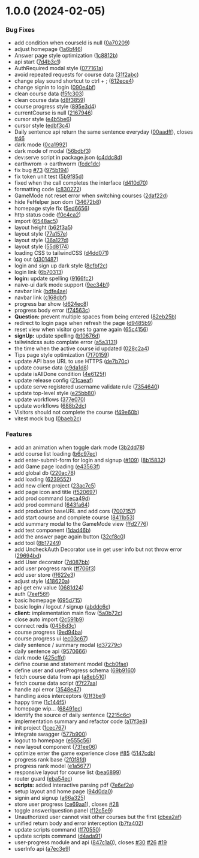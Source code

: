 # 1.0.0 (2024-02-05)


### Bug Fixes

* add condition when courseId is null ([0a70209](https://github.com/Zuowendong/earthworm/commit/0a70209c844c7f3bf8cbfa8e107bf5dbcc9b237b))
* adjust homepage ([1a6bf46](https://github.com/Zuowendong/earthworm/commit/1a6bf4666c397f0354eb4b7d6c99d4459cc5fd8c))
* Answer page style optimization ([1c8812b](https://github.com/Zuowendong/earthworm/commit/1c8812b64da0bf09900f5ae29f0e73f7e31d4ce0))
* api start ([7d4b3c1](https://github.com/Zuowendong/earthworm/commit/7d4b3c1b5e2954ef39cbe1eca7c6f479c51ccfca))
* AuthRequired modal style ([077161a](https://github.com/Zuowendong/earthworm/commit/077161a0f3ac6f909d84ce83466521cd930d0d6a))
* avoid repeated requests for course data ([31f2abc](https://github.com/Zuowendong/earthworm/commit/31f2abcd805a717164468876b8f2dac4a1f8bffd))
* change play sound shortcut  to ctrl + ; ([612ece4](https://github.com/Zuowendong/earthworm/commit/612ece441e8da77dfcdc5b0ab46949c666e13920))
* change signin to login ([090e4bf](https://github.com/Zuowendong/earthworm/commit/090e4bf74bdf527dd6e9ae017aa6c055414c15bb))
* clean course data ([f5fc303](https://github.com/Zuowendong/earthworm/commit/f5fc303d01503a1bffa9e8e526498cc88183dfe7))
* clean course data ([d8f3859](https://github.com/Zuowendong/earthworm/commit/d8f38593fe165d3b90aba8b87c3d0af8f3b898ce))
* course progress style ([895e3d4](https://github.com/Zuowendong/earthworm/commit/895e3d41b32416967494e183d2fb13855cb8e1f8))
* currentCourse is null ([2167946](https://github.com/Zuowendong/earthworm/commit/21679466ae8d9c2075f82f8f51abb9fa516fe238))
* cursor style ([e4b5be6](https://github.com/Zuowendong/earthworm/commit/e4b5be6b59d0d8194e6953ee9030c51481673565))
* cursor style ([edbf3c4](https://github.com/Zuowendong/earthworm/commit/edbf3c402f3e9ac52d09af9b46b4f2865a7c7437))
* Daily sentence api return the same sentence everyday ([00aadff](https://github.com/Zuowendong/earthworm/commit/00aadff009907bf56ec3f567c94b63dbb663d854)), closes [#46](https://github.com/Zuowendong/earthworm/issues/46)
* dark mode ([0ca1992](https://github.com/Zuowendong/earthworm/commit/0ca1992293415c4cc3e483e470e3a22215096fcf))
* dark mode of modal ([56bdbf3](https://github.com/Zuowendong/earthworm/commit/56bdbf31aa38275f74e6f434fc590cf588c43848))
* dev:serve script in package.json ([c4ddc8d](https://github.com/Zuowendong/earthworm/commit/c4ddc8d80164e835fc033ed9f81ff5b3d7409358))
* earthwrom → earthworm ([fcdc1dc](https://github.com/Zuowendong/earthworm/commit/fcdc1dcc5fbce072366409a7d086d4caa2e1096b))
* fix bug [#73](https://github.com/Zuowendong/earthworm/issues/73) ([975b194](https://github.com/Zuowendong/earthworm/commit/975b194a255086cf6296a644099dc24f2577ab7b))
* fix token unit test ([5b9f85d](https://github.com/Zuowendong/earthworm/commit/5b9f85d23fa66cb95f4a6631c8a1c3ea02d9c296))
* fixed when the call completes the interface ([d410d70](https://github.com/Zuowendong/earthworm/commit/d410d70dcf54f6dc6d8eb08bc0f93cd20ea1d41c))
* formatting code ([c830272](https://github.com/Zuowendong/earthworm/commit/c830272f73906c2a8d3b047ee5f3ebf1e8357882))
* GameMode not reset error when switching courses ([2daf22d](https://github.com/Zuowendong/earthworm/commit/2daf22d11a4ea6265852a83354f81f3b02728474))
* hide FeHelper json dom ([34672b8](https://github.com/Zuowendong/earthworm/commit/34672b8eaa8f588ca97a85a3a8c3cfeae5cdf341))
* homepage style fix ([5ed6656](https://github.com/Zuowendong/earthworm/commit/5ed6656d10452fdd37f3aa646dd97190ada561a8))
* http status code ([f0c4ca2](https://github.com/Zuowendong/earthworm/commit/f0c4ca22862334c7fe01c8c3023eb4d657226f3b))
* import ([6548ac5](https://github.com/Zuowendong/earthworm/commit/6548ac52fa9cd6f729da3db4421f51e48b512d3e))
* layout height ([b62f3a5](https://github.com/Zuowendong/earthworm/commit/b62f3a5fee24da27260e8cdb5cbd6c1fd3661c63))
* layout style ([77a157e](https://github.com/Zuowendong/earthworm/commit/77a157ed28e3047109541e7d4cda025afc88157c))
* layout style ([36a127d](https://github.com/Zuowendong/earthworm/commit/36a127d47f4c9c2366d5ad71d1890bd3ea7972e6))
* layout style ([55d8174](https://github.com/Zuowendong/earthworm/commit/55d81741284364d57fe0961f7e8458dad77c5608))
* loading CSS to tailwindCSS ([d4dd071](https://github.com/Zuowendong/earthworm/commit/d4dd071b643313799aea23d015d18ce8e207959e))
* log out ([d301487](https://github.com/Zuowendong/earthworm/commit/d3014875051bd330012d2a5d8a774966fd9f03fd))
* login and sign up dark style ([8cfbf2c](https://github.com/Zuowendong/earthworm/commit/8cfbf2cd7567857caba394097189ee0f00afc6e9))
* login link ([6b70313](https://github.com/Zuowendong/earthworm/commit/6b70313981d0ea227d8210ca697aec2455adb00d))
* **login:** update spelling ([9166fc2](https://github.com/Zuowendong/earthworm/commit/9166fc2d86a75e3f642f241da034be66f822b7de))
* naive-ui dark mode support ([9ec34b1](https://github.com/Zuowendong/earthworm/commit/9ec34b17e45a70ad173d588ec65f1acc2ede3a5a))
* navbar link ([bdfe4ae](https://github.com/Zuowendong/earthworm/commit/bdfe4aee367eb1a22e12484779a7e8dcc526e762))
* navbar link ([c168dbf](https://github.com/Zuowendong/earthworm/commit/c168dbf727a8399b3390f7355654f22f24ccb541))
* progress bar show ([d624ec8](https://github.com/Zuowendong/earthworm/commit/d624ec88c112840c9a45b67e948cd860dbc8f7ee))
* progress body error ([f74563c](https://github.com/Zuowendong/earthworm/commit/f74563c3ecc458fe58d13e5e67a7bd8bfc2b1461))
* **Question:** prevent multiple spaces from being entered ([82eb25b](https://github.com/Zuowendong/earthworm/commit/82eb25b52e5c4308df483e4f5fbe47555e457efe))
* redirect to login page when refresh the page ([d9485b9](https://github.com/Zuowendong/earthworm/commit/d9485b9e8eadf8ebf6d69c42ead366f11897031c))
* reset view when visitor goes to game again ([65c4156](https://github.com/Zuowendong/earthworm/commit/65c41567334d6490b6a237cc66833ac608dc9bcc))
* **signUp:** update spelling ([b10676d](https://github.com/Zuowendong/earthworm/commit/b10676d044e192de73a2e88986c336220526d9c4))
* tailwindcss auto complate error ([a5a3131](https://github.com/Zuowendong/earthworm/commit/a5a31319e832e1db6e5bf9eb4cf1bec5ad4658b1))
* the time when the active course id updated ([028c2a4](https://github.com/Zuowendong/earthworm/commit/028c2a4cbd88b89e4351cd1dbef463ef08b2f4ac))
* Tips page style optimization ([7f70159](https://github.com/Zuowendong/earthworm/commit/7f70159bcf8ccac8e058f880f481cb0095ab602c))
* update API base URL to use HTTPS ([de7b70c](https://github.com/Zuowendong/earthworm/commit/de7b70ca4ad8306fe91406a448f07614d09d0f87))
* update course data ([c9da1d8](https://github.com/Zuowendong/earthworm/commit/c9da1d8302894cd619762017aaa98dde3aba5fae))
* update isAllDone condition ([4e6125f](https://github.com/Zuowendong/earthworm/commit/4e6125fc05563eb2c3e41743480cd0cab36605aa))
* update release config ([21caeaf](https://github.com/Zuowendong/earthworm/commit/21caeafad32b993fd3f80495d0f7f9b46eb3fbbb))
* update serve registered username validate rule ([7354640](https://github.com/Zuowendong/earthworm/commit/7354640b98121ce23c6728cc6c8ee50c14385a01))
* update top-level style ([e25bb80](https://github.com/Zuowendong/earthworm/commit/e25bb80afed5b8be61c62cc3d509ea15f2d25720))
* update workflows ([377e070](https://github.com/Zuowendong/earthworm/commit/377e07046f433b36eff5d7cbc91f5e3b4f9cc90a))
* update workflows ([688b2dc](https://github.com/Zuowendong/earthworm/commit/688b2dc11c88e48fc77406527dd7ab784233a50c))
* Visitors should not complete the course ([f49e60b](https://github.com/Zuowendong/earthworm/commit/f49e60ba7d2ab6d04680b29a0f7559bf876a9724))
* vitest mock bug ([0baeb2c](https://github.com/Zuowendong/earthworm/commit/0baeb2ca5edcce6de8e7eb8a1acab98d4b61eeb7))


### Features

* add an animation when toggle dark mode ([3b2dd78](https://github.com/Zuowendong/earthworm/commit/3b2dd78984664a22d7997c0cb7ce28a344e47da7))
* add course list loading ([b6c97ec](https://github.com/Zuowendong/earthworm/commit/b6c97ec90f611dac7d51f9971e43446bd5394bef))
* add enter-submit-form for login and signup ([#109](https://github.com/Zuowendong/earthworm/issues/109)) ([8b15832](https://github.com/Zuowendong/earthworm/commit/8b15832363eced29aa081305837b06181565dfa7))
* add Game page loading ([e43563f](https://github.com/Zuowendong/earthworm/commit/e43563fd1d4749bf4a300557769433d4b5347b55))
* add global db ([220ac78](https://github.com/Zuowendong/earthworm/commit/220ac781de1b478ea3f457c27cc7837dd57f1b3f))
* add loading ([6239552](https://github.com/Zuowendong/earthworm/commit/6239552756bbedaa489ae48d675a8b75c58c8614))
* add new client project ([23ac7c5](https://github.com/Zuowendong/earthworm/commit/23ac7c5ac5f14f6bc73f477839981d9065bad094))
* add page icon and title ([f520697](https://github.com/Zuowendong/earthworm/commit/f520697bb5975af33c3e7dc45596742e9fd10e33))
* add prod command ([ceca49d](https://github.com/Zuowendong/earthworm/commit/ceca49d9e6b5a2673e24306a403e56c9b7a4f21a))
* add prod command ([643fa64](https://github.com/Zuowendong/earthworm/commit/643fa6419ddd91c423c13e584a7e87c2a3cc9803))
* add production baseURL and add cors ([7007157](https://github.com/Zuowendong/earthworm/commit/7007157c13340370dd3797f06ef4f929050534bc))
* add start course and complete course ([8411b53](https://github.com/Zuowendong/earthworm/commit/8411b53f8c0bf3ec4e41881fd9dca0c5eae973e4))
* add summary modal to the GameMode view ([ffd2776](https://github.com/Zuowendong/earthworm/commit/ffd27760739a4122fb3348273629bb92195f53da))
* add test component ([1dad46b](https://github.com/Zuowendong/earthworm/commit/1dad46bedfd72ac3c51dedb9be82f489dad4cc7e))
* add the answer page again button ([32cf8c0](https://github.com/Zuowendong/earthworm/commit/32cf8c0f24af82fe48f56f29add21017067b679d))
* add tool ([8b17249](https://github.com/Zuowendong/earthworm/commit/8b17249fc2962d287d6790f7e31e27d97c6273a6))
* add UncheckAuth Decorator use in get user info but not throw error ([29694bd](https://github.com/Zuowendong/earthworm/commit/29694bd48fd3c093409757115c37ea8efef17cea))
* add User decorator ([7d087bb](https://github.com/Zuowendong/earthworm/commit/7d087bbc23de9dfc0390b7417be0d16643a1cf78))
* add user progress rank ([ff706f3](https://github.com/Zuowendong/earthworm/commit/ff706f3c8e29b23e320b4c9550e62c7dc16fbde5))
* add user store ([ff622e3](https://github.com/Zuowendong/earthworm/commit/ff622e3cf5580e409e92a39cb13bbacd376fd98e))
* adjust style ([418620a](https://github.com/Zuowendong/earthworm/commit/418620a35e88ead44f4ee08de3328a42ffb54758))
* api get env value ([0681d24](https://github.com/Zuowendong/earthworm/commit/0681d245fadb77d0de9f9b4cf76c015d368ea5b9))
* auth ([7eef56f](https://github.com/Zuowendong/earthworm/commit/7eef56f41e56bc65f49a0025114fc513d4468e30))
* basic homepage ([695d715](https://github.com/Zuowendong/earthworm/commit/695d7158489cddeeb0924bce8c57f319134dfd9b))
* basic login / logout / signup ([abddc6c](https://github.com/Zuowendong/earthworm/commit/abddc6c3260e35b93e6551dfbdeccecc77895290))
* **client:** implementation main flow ([5a0b72c](https://github.com/Zuowendong/earthworm/commit/5a0b72c4127c7ef4e8ea10b09dc76d65e45f05ed))
* close auto import ([2c591b9](https://github.com/Zuowendong/earthworm/commit/2c591b9e8a9e4cd5f9d270698d963f21e52389aa))
* connect redis ([0458d3c](https://github.com/Zuowendong/earthworm/commit/0458d3c578370e5b46653ca0cd3fa8a1acef28ac))
* course progress ([9ed94ba](https://github.com/Zuowendong/earthworm/commit/9ed94ba2193fc60c104ee5178effd4f8acbc6b50))
* course progress ui ([ec03c67](https://github.com/Zuowendong/earthworm/commit/ec03c6795b9e3ed98ff2012aeb578b2678bd1e92))
* daily sentence / summary modal ([d37279c](https://github.com/Zuowendong/earthworm/commit/d37279c266139bde06ba6cf58c67c066bb1a027d))
* daily sentence api ([9570666](https://github.com/Zuowendong/earthworm/commit/9570666943cba76e2e70a3d59b3dc994ba5c6461))
* dark mode ([425cffd](https://github.com/Zuowendong/earthworm/commit/425cffd0963325703932d6efe1f2c811cbca9edc))
* define course and statement model ([bcb0fae](https://github.com/Zuowendong/earthworm/commit/bcb0fae7fbdbf1295fd1b381c97f7de0db110733))
* define user and userProgress schema ([69b9160](https://github.com/Zuowendong/earthworm/commit/69b9160e60f56123a2c1d7e4be9bea569fc66a98))
* fetch course data from api ([a8eb510](https://github.com/Zuowendong/earthworm/commit/a8eb510a1850c88c62d787e3ab0781b5181f57e8))
* fetch course data script ([f7f27aa](https://github.com/Zuowendong/earthworm/commit/f7f27aa6a2907ac67b2bf9bd766648ea0f6567a8))
* handle api error ([3548e47](https://github.com/Zuowendong/earthworm/commit/3548e47529fdd5c7e6f6b5c569cf9dc04988d8db))
* handling axios interceptors ([01f3be1](https://github.com/Zuowendong/earthworm/commit/01f3be1f25ec4fd5f98531baedfa3c0592dc12b0))
* happy time ([1c144f5](https://github.com/Zuowendong/earthworm/commit/1c144f5a33aedebcd9f6c76e868e2de716f04091))
* homepage wip... ([68491ec](https://github.com/Zuowendong/earthworm/commit/68491ecc3d95551e7802d1ebf35ccd5f453cdfa7))
* identify the source of daily sentence ([2215c6c](https://github.com/Zuowendong/earthworm/commit/2215c6cee00dae64616eb19aee27c9f03b16307e))
* implementation summary and refactor code ([a17f3e8](https://github.com/Zuowendong/earthworm/commit/a17f3e825cea8762d4b6a87d2cfe5135f9077149))
* init project ([1cec767](https://github.com/Zuowendong/earthworm/commit/1cec7677b02930a87a555e6c63f15ff7f9fb723a))
* integrate swagger ([577b900](https://github.com/Zuowendong/earthworm/commit/577b9009dda21a436362867db7f41fa3319b12e3))
* logout to homepage ([e555c56](https://github.com/Zuowendong/earthworm/commit/e555c56dbd179d9aeb19fbb1d201be0b35dd797d))
* new layout component ([731ee06](https://github.com/Zuowendong/earthworm/commit/731ee06c86cef965fbbad7aa32c77598fdf1ec86))
* optimize enter the game experience close [#85](https://github.com/Zuowendong/earthworm/issues/85) ([5147cdb](https://github.com/Zuowendong/earthworm/commit/5147cdbc2a8ae8c934479d5dc4fc3a396f38c2ba))
* progress rank base ([2f0f8fd](https://github.com/Zuowendong/earthworm/commit/2f0f8fdcace1f120617052da4be4e13091630431))
* progress rank model ([e1a5677](https://github.com/Zuowendong/earthworm/commit/e1a5677092ac2c016ef79dc0e641f13e347dbd49))
* responsive layout for course list ([bea6899](https://github.com/Zuowendong/earthworm/commit/bea6899acfc99112e712bc32fda4bdac22c704a5))
* router guard ([eba54ec](https://github.com/Zuowendong/earthworm/commit/eba54ecc6c1c5b99be46f46f3040ba1931135ef3))
* **scripts:** added interactive parsing pdf ([7e6ef2e](https://github.com/Zuowendong/earthworm/commit/7e6ef2e0c9efb3c198b276796a41748ffd988e94))
* setup layout and home page ([94d0da0](https://github.com/Zuowendong/earthworm/commit/94d0da0509b8a66e6ca390eaca984733bb54488b))
* signin and signup ([a66a325](https://github.com/Zuowendong/earthworm/commit/a66a325186248697bdce94c1bb8cd01ad596b80b))
* store user progress ([ce69aa1](https://github.com/Zuowendong/earthworm/commit/ce69aa1d6780ebd6cc3b5f9f126ab01beffe0cf3)), closes [#28](https://github.com/Zuowendong/earthworm/issues/28)
* toggle answer/question panel ([f12c5e9](https://github.com/Zuowendong/earthworm/commit/f12c5e9a595954f936d6dd513bc41e50a652197f))
* Unauthorized user cannot visit other courses but the first ([cbea2af](https://github.com/Zuowendong/earthworm/commit/cbea2af6e53b72fd7ce2c2e124f71152d7591fb1))
* unified return body and error interception ([b7fa402](https://github.com/Zuowendong/earthworm/commit/b7fa4025a45248c8f426cb87ad6dc728dac8579c))
* update scripts command ([ff70550](https://github.com/Zuowendong/earthworm/commit/ff70550c2b0dc1dc543b80d913438862e8152e88))
* update scripts command ([d4ada91](https://github.com/Zuowendong/earthworm/commit/d4ada918576d441fda19696d32d303f8b2371d41))
* user-progress module and api ([847c1a0](https://github.com/Zuowendong/earthworm/commit/847c1a01ab89bd795102d8c18c6b1678b006d288)), closes [#30](https://github.com/Zuowendong/earthworm/issues/30) [#26](https://github.com/Zuowendong/earthworm/issues/26) [#19](https://github.com/Zuowendong/earthworm/issues/19)
* userInfo api ([a7ec3e9](https://github.com/Zuowendong/earthworm/commit/a7ec3e99a21e5d41496b7922acf90ebefbb3e502))
